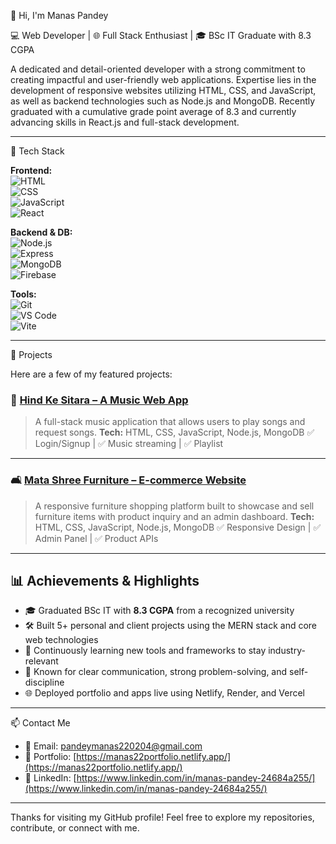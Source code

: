 👋 Hi, I'm Manas Pandey

💻 Web Developer | 🌐 Full Stack Enthusiast | 🎓 BSc IT Graduate with 8.3 CGPA

A dedicated and detail-oriented developer with a strong commitment to creating impactful and user-friendly web applications. Expertise lies in the development of responsive websites utilizing HTML, CSS, and JavaScript, as well as backend technologies such as Node.js and MongoDB. Recently graduated with a cumulative grade point average of 8.3 and currently advancing skills in React.js and full-stack development.

---

🚀 Tech Stack

**Frontend:**  
![HTML](https://img.shields.io/badge/-HTML5-E34F26?logo=html5&logoColor=white&style=flat)  
![CSS](https://img.shields.io/badge/-CSS3-1572B6?logo=css3&logoColor=white&style=flat)  
![JavaScript](https://img.shields.io/badge/-JavaScript-F7DF1E?logo=javascript&logoColor=black&style=flat)  
![React](https://img.shields.io/badge/-React-61DAFB?logo=react&logoColor=black&style=flat)

**Backend & DB:**  
![Node.js](https://img.shields.io/badge/-Node.js-339933?logo=node.js&logoColor=white&style=flat)  
![Express](https://img.shields.io/badge/-Express.js-000000?logo=express&logoColor=white&style=flat)  
![MongoDB](https://img.shields.io/badge/-MongoDB-47A248?logo=mongodb&logoColor=white&style=flat)  
![Firebase](https://img.shields.io/badge/-Firebase-FFCA28?logo=firebase&logoColor=black&style=flat)

**Tools:**  
![Git](https://img.shields.io/badge/-Git-F05032?logo=git&logoColor=white&style=flat)  
![VS Code](https://img.shields.io/badge/-VS%20Code-007ACC?logo=visual-studio-code&logoColor=white&style=flat)  
![Vite](https://img.shields.io/badge/-Vite-646CFF?logo=vite&logoColor=white&style=flat)

---

📂 Projects

Here are a few of my featured projects:

### 🎵 [Hind Ke Sitara – A Music Web App](https://hindkesitara.netlify.app/)

> A full-stack music application that allows users to play songs and request songs.
> **Tech:** HTML, CSS, JavaScript, Node.js, MongoDB
> ✅ Login/Signup | ✅ Music streaming | ✅ Playlist

---

### 🛋️ [Mata Shree Furniture – E-commerce Website](https://matashree.netlify.app/)

> A responsive furniture shopping platform built to showcase and sell furniture items with product inquiry and an admin dashboard.
> **Tech:** HTML, CSS, JavaScript, Node.js, MongoDB
> ✅ Responsive Design | ✅ Admin Panel | ✅ Product APIs

---

## 📊 Achievements & Highlights

* 🎓 Graduated BSc IT with **8.3 CGPA** from a recognized university
* 🛠️ Built 5+ personal and client projects using the MERN stack and core web technologies
* 🧠 Continuously learning new tools and frameworks to stay industry-relevant
* 💬 Known for clear communication, strong problem-solving, and self-discipline
* 🌐 Deployed portfolio and apps live using Netlify, Render, and Vercel

---

📫 Contact Me

* 📧 Email: [pandeymanas220204@gmail.com](mailto:pandeymanas220204@gmail.com)
* 🔗 Portfolio: [https://manas22portfolio.netlify.app/](https://manas22portfolio.netlify.app/)
* 💼 LinkedIn: [https://www.linkedin.com/in/manas-pandey-24684a255/](https://www.linkedin.com/in/manas-pandey-24684a255/)

---

Thanks for visiting my GitHub profile! Feel free to explore my repositories, contribute, or connect with me.
